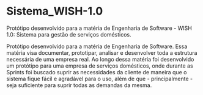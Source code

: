 # Sistema_WISH-1.0
Protótipo desenvolvido para a matéria de Engenharia de Software - WISH 1.0: Sistema para gestão de serviços domésticos.

Protótipo desenvolvido para a matéria de Engenharia de Software. Essa matéria visa documentar, prototipar, analisar e desenvolver toda a estrutura necessária de uma empresa real.
Ao longo dessa matéria foi desenvolvido um protótipo para uma empresa de serviços domésticos, onde durante as Sprints foi buscado suprir as necessidades da cliente de maneira que o sistema fique fácil e agradável para o uso, além de que - principalmente - seja suficiente para suprir todas as demandas da mesma. 
